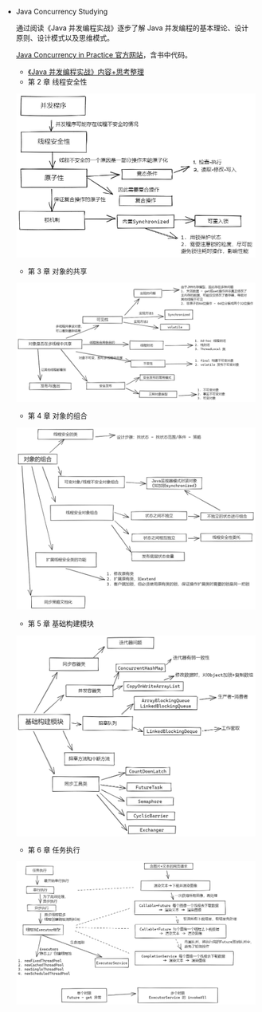 - Java Concurrency Studying

  通过阅读《Java 并发编程实战》逐步了解 Java 并发编程的基本理论、设计原则、设计模式以及思维模式。

  [Java Concurrency in Practice 官方网站](https://jcip.net/)，含书中代码。

  - [《Java 并发编程实战》内容+思考整理](Java%20并发编程实战\Java%20并发编程实战.md)
  - 第 2 章 线程安全性

  ![](Java%20并发编程实战/JCIP2-线程安全性.excalidraw.png)

  - 第 3 章 对象的共享

  ![JCIP3-对象的共享.excalidraw](Java%20并发编程实战/JCIP3-对象的共享.excalidraw.png)

  - 第 4 章 对象的组合

  ![JCIP4-对象的组合.excalidraw](Java%20并发编程实战/JCIP4-对象的组合.excalidraw.png)

  - 第 5 章 基础构建模块

  ![JCIP5-基础构建模块.excalidraw](Java%20并发编程实战/JCIP5-基础构建模块.excalidraw.png)

  - 第 6 章 任务执行

  ![JCIP6-任务执行.excalidraw](Java%20并发编程实战/JCIP6-任务执行.excalidraw.png)